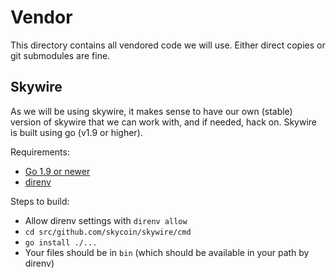# Vendor

This directory contains all vendored code we will use.  Either direct
copies or git submodules are fine.

## Skywire

As we will be using skywire, it makes sense to have our own (stable)
version of skywire that we can work with, and if needed, hack
on. Skywire is built using go (v1.9 or higher).

Requirements:
- [Go 1.9 or newer](https://golang.org/doc/install)
- [direnv](https://direnv.net/)

Steps to build:
- Allow direnv settings with `direnv allow`
- `cd src/github.com/skycoin/skywire/cmd`
- `go install ./...`
- Your files should be in `bin` (which should be available in your path by direnv)
